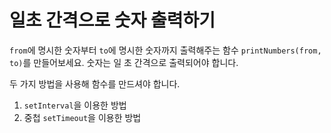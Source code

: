 # 일초 간격으로 숫자 출력하기

`from`에 명시한 숫자부터 `to`에 명시한 숫자까지 출력해주는 함수 `printNumbers(from, to)`를 만들어보세요. 숫자는 일 초 간격으로 출력되어야 합니다. 

두 가지 방법을 사용해 함수를 만드셔야 합니다.

1. `setInterval`을 이용한 방법
2. 중첩 `setTimeout`을 이용한 방법
